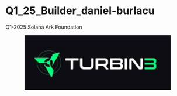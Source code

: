 # Q1_25_Builder_daniel-burlacu
Q1-2025 Solana Ark Foundation
<div align="center">
  <img src="https://github.com/solana-turbin3/Q1_25_Builder_daniel-burlacu/blob/main/turbine-logo-text.png" alt="Logo" width="400">
</div>
